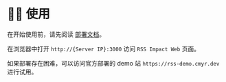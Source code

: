 # 👨‍💻 使用

<!-- TODO 完善用户使用文档 -->

在开始使用前，请先阅读 [部署文档](./deploy.md)。

在浏览器中打开 `http://{Server IP}:3000` 访问 `RSS Impact Web` 页面。

如果部署存在困难，可以访问官方部署的 demo 站 `https://rss-demo.cmyr.dev` 进行试用。
